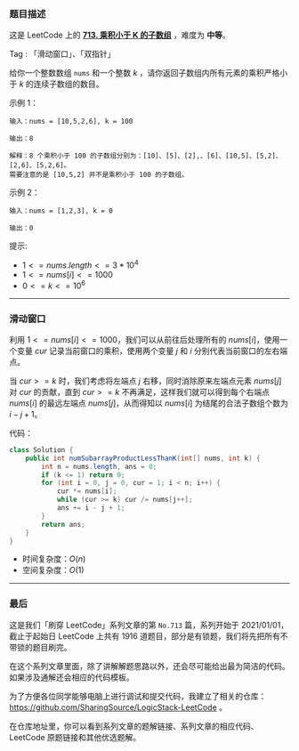 ### 题目描述

这是 LeetCode 上的 **[713. 乘积小于 K 的子数组]()** ，难度为 **中等**。

Tag : 「滑动窗口」、「双指针」



给你一个整数数组 `nums` 和一个整数 $k$ ，请你返回子数组内所有元素的乘积严格小于 $k$ 的连续子数组的数目。

示例 1：
```
输入：nums = [10,5,2,6], k = 100

输出：8

解释：8 个乘积小于 100 的子数组分别为：[10]、[5]、[2],、[6]、[10,5]、[5,2]、[2,6]、[5,2,6]。
需要注意的是 [10,5,2] 并不是乘积小于 100 的子数组。
```
示例 2：
```
输入：nums = [1,2,3], k = 0

输出：0
```

提示: 
* $1 <= nums.length <= 3 * 10^4$
* $1 <= nums[i] <= 1000$
* $0 <= k <= 10^6$

---

### 滑动窗口

利用 $1 <= nums[i] <= 1000$，我们可以从前往后处理所有的 $nums[i]$，使用一个变量 $cur$ 记录当前窗口的乘积，使用两个变量 $j$ 和 $i$ 分别代表当前窗口的左右端点。

当 $cur >= k$ 时，我们考虑将左端点 $j$ 右移，同时消除原来左端点元素 $nums[j]$ 对 $cur$ 的贡献，直到 $cur >= k$ 不再满足，这样我们就可以得到每个右端点 $nums[i]$ 的最远左端点 $nums[j]$，从而得知以 $nums[i]$ 为结尾的合法子数组个数为 $i - j + 1$。

代码：
```Java 
class Solution {
    public int numSubarrayProductLessThanK(int[] nums, int k) {
        int n = nums.length, ans = 0;
        if (k <= 1) return 0;
        for (int i = 0, j = 0, cur = 1; i < n; i++) {
            cur *= nums[i];
            while (cur >= k) cur /= nums[j++];
            ans += i - j + 1;
        }
        return ans;
    }
}
```
* 时间复杂度：$O(n)$
* 空间复杂度：$O(1)$

---

### 最后

这是我们「刷穿 LeetCode」系列文章的第 `No.713` 篇，系列开始于 2021/01/01，截止于起始日 LeetCode 上共有 1916 道题目，部分是有锁题，我们将先把所有不带锁的题目刷完。

在这个系列文章里面，除了讲解解题思路以外，还会尽可能给出最为简洁的代码。如果涉及通解还会相应的代码模板。

为了方便各位同学能够电脑上进行调试和提交代码，我建立了相关的仓库：https://github.com/SharingSource/LogicStack-LeetCode 。

在仓库地址里，你可以看到系列文章的题解链接、系列文章的相应代码、LeetCode 原题链接和其他优选题解。

